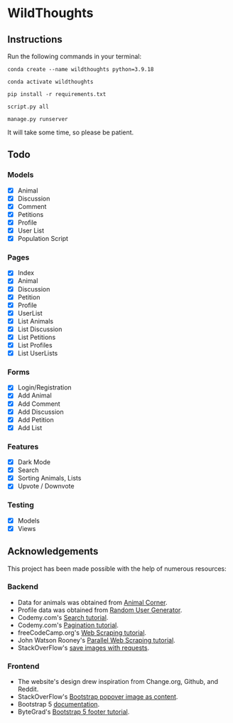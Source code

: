 #  WildThoughts

## Instructions
Run the following commands in your terminal:
``` shell
conda create --name wildthoughts python=3.9.18
```
``` shell
conda activate wildthoughts
```
``` shell
pip install -r requirements.txt
```
``` shell
script.py all
```
``` shell
manage.py runserver
```
It will take some time, so please be patient.

## Todo
### Models
- [x] Animal
- [x] Discussion
- [x] Comment
- [x] Petitions
- [x] Profile
- [x] User List
- [x] Population Script
### Pages
- [x] Index
- [x] Animal
- [x] Discussion
- [x] Petition
- [x] Profile
- [x] UserList
- [x] List Animals
- [x] List Discussion
- [x] List Petitions
- [x] List Profiles
- [x] List UserLists
### Forms
- [x] Login/Registration
- [x] Add Animal
- [x] Add Comment
- [x] Add Discussion
- [x] Add Petition
- [x] Add List
### Features
- [x] Dark Mode
- [x] Search
- [x] Sorting Animals, Lists
- [x] Upvote / Downvote
### Testing
- [x] Models
- [x] Views

## Acknowledgements

This project has been made possible with the help of numerous resources:

### Backend
- Data for animals was obtained from [Animal Corner](https://animalcorner.org/animals/).
- Profile data was obtained from [Random User Generator](https://randomuser.me/).
- Codemy.com's [Search tutorial](https://youtu.be/AGtae4L5BbI?si=KSDHD2XQh5S6YceP).
- Codemy.com's [Pagination tutorial](https://youtu.be/N-PB-HMFmdo?si=JFQX6OpyVV6fLJqR).
- freeCodeCamp.org's [Web Scraping tutorial](https://youtu.be/XVv6mJpFOb0?si=cY__8rXOFzQ5jdzv).
- John Watson Rooney's [Parallel Web Scraping tutorial](https://youtu.be/aA6-ezS5dyY?si=SB2rH5OACNMdiSlX).
- StackOverFlow's [save images with requests](https://stackoverflow.com/questions/13137817/how-to-download-image-using-requests).

### Frontend
- The website's design drew inspiration from Change.org, Github, and Reddit.
- StackOverFlow's [Bootstrap popover image as content](https://stackoverflow.com/questions/13604144/bootstrap-popover-image-as-content).
- Bootstrap 5 [documentation](https://getbootstrap.com/docs/5.3/getting-started/introduction/).
- ByteGrad's [Bootstrap 5 footer tutorial](https://www.youtube.com/watch?v=4UT2r2MAJKY).